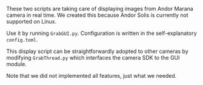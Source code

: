 These two scripts are taking care of displaying images from Andor Marana camera in real time. We created this because Andor Solis is currently not supported on Linux.


Use it by running `GrabGUI.py`. Configuration is written in the self-explanatory `config.toml`.


This display script can be straightforwardly adopted to other cameras by modifying `GrabThread.py` which interfaces the camera SDK to the GUI module.


Note that we did not implemented all features, just what we needed.
